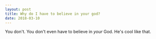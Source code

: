 ```yaml
---
layout: post
title: Why do I have to believe in your god?
date: 2018-03-10
---
```


<p>You don't. You don't even have to believe in <i>your</i> God. He's cool like that.</p>
